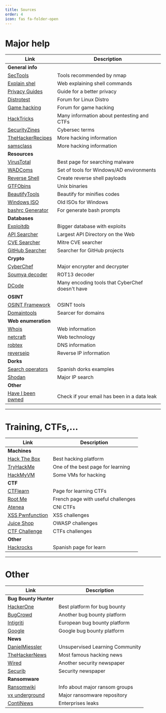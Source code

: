 ```yaml
---
title: Sources
order: 4
icon: fas fa-folder-open
---
```


# Major help

| **Link** | **Description** |
|----------|-----------------|
| **General info** |
| [SecTools](https://sectools.org/) | Tools recommended by nmap |
| [Explain shel](https://explainshell.com/) | Web explaining shell commands |
| [Privacy Guides](https://privacyguides.org/) | Guide for a better privacy |
| [Distrotest](https://distrotest.net/index.php) | Forum for Linux Distro |
| [Game hacking](https://guidedhacking.com/) | Forum for game hacking |
| [HackTricks](https://book.hacktricks.xyz/) | Many information about pentesting and CTFs |
| [SecurityZines](https://securityzines.com/) | Cybersec terms |
| [TheHackerRecipes](https://www.thehacker.recipes/) | More hacking information |
| [samsclass](https://samsclass.info/127/ED_2020.shtml) | More hacking information |
| **Resources** |
| [VirusTotal](https://www.virustotal.com/gui/home/upload) | Best page for searching malware |
| [WADComs](https://wadcoms.github.io/) | Set of tools for Windows/AD environments |
| [Reverse Shell](https://www.revshells.com/) | Create reverse shell payloads |
| [GTFObins](https://gtfobins.github.io/) | Unix binaries |
| [BeautifyTools](https://beautifytools.com/) | Beautify for minifies codes |
| [Windows ISO](https://www.heidoc.net/joomla/technology-science/microsoft/67-microsoft-windows-and-office-iso-download-tool%EF%BB%BF) | Old ISOs for Windows |
| [bashrc Generator](https://bashrcgenerator.com/) | For generate bash prompts |
| **Databases** |
| [Exploitdb](https://www.exploit-db.com/) | Bigger database with exploits |
| [API Searcher](https://www.programmableweb.com/apis/directory) | Largest API Directory on the Web |
| [CVE Searcher](https://cve.mitre.org/) | Mitre CVE searcher |
| [GitHub Searcher](https://awesomeopensource.com/) | Searcher for GitHub projects |
| **Crypto** |
| [CyberChef](https://icyberchef.com/) | Major encrypter and decrypter |
| [Soumya decoder](https://decode.soumya.dev/) | ROT13 decoder |
| [DCode](https://www.dcode.fr/en) | Many encoding tools that CyberChef doesn't have |
| **OSINT** |
| [OSINT Framework](https://osintframework.com/) | OSINT tools |
| [Domaintools](https://www.domaintools.com/) | Searcer for domains |
| **Web enumeration** |
| [Whois](https://whois.domaintools.com/) | Web information |
| [netcraft](https://sitereport.netcraft.com/) | Web technology |
| [robtex](https://www.robtex.com/) | DNS information |
| [reverseip](https://viewdns.info/reverseip/) | Reverse IP information |
| **Dorks** |
| [Search operators](https://drive.google.com/file/d/1GIfRKE0ctkOoqnc2lwGzYu5rh88T4hs8/view) | Spanish dorks examples |
| [Shodan](https://www.shodan.io/) | Major IP search |
| **Other** |
| [Have I been pwned](https://haveibeenpwned.com/) | Check if your email has been in a data leak |

---

# Training, CTFs,...

| **Link** | **Description** |
|----------|-----------------|
| **Machines** |
| [Hack The Box](https://www.hackthebox.com/) | Best hacking platform |
| [TryHackMe](https://tryhackme.com/) | One of the best page for learning |
| [HackMyVM](https://hackmyvm.eu/) | Some VMs for hacking |
| **CTF** |
| [CTFlearn](https://ctflearn.com/) | Page for learning CTFs |
| [Root Me](https://www.root-me.org/) | French page with useful challenges |
| [Atenea](https://atenea.ccn-cert.cni.es/) | CNI CTFs |
| [XSS Pwnfunction](https://xss.pwnfunction.com/) | XSS challenges |
| [Juice Shop](https://github.com/juice-shop/juice-shop) | OWASP challenges |
| [CTF Challenge](https://ctfchallenge.com/) | CTFs challenges |
| **Other** |
| [Hackrocks](https://hackrocks.com/) | Spanish page for learn |

---

# Other

| **Link** | **Description** |
|----------|-----------------|
| **Bug Bounty Hunter** |
| [HackerOne](https://www.hackerone.com/) | Best platform for bug bounty |
| [BugCrowd](https://bugcrowd.com/programs) | Another bug bounty platform |
| [Intigriti](https://www.intigriti.com/) | European bug bounty platform |
| [Google](https://bughunters.google.com/) | Google bug bounty platform |
| **News** |
| [DanielMiessler](https://danielmiessler.com/) | Unsupervised Learning Community |
| [TheHackerNews](https://thehackernews.com/) | Most famous hacking news |
| [Wired](https://www.wired.com/category/security/) | Another security newspaper |
| [Securib](https://securib.ee/) | Security newspaper |
| **Ransomware** |
| [Ransomwiki](https://darkfeed.io/ransomwiki/) | Info about major ransom groups |
| [vx underground](https://www.vx-underground.org/) | Major ransomware repository |
| [ContiNews ](https://continewsnv5otx5kaoje7krkto2qbu3gtqef22mnr7eaxw3y6ncz3ad.onion.ly/) | Enterprises leaks |

